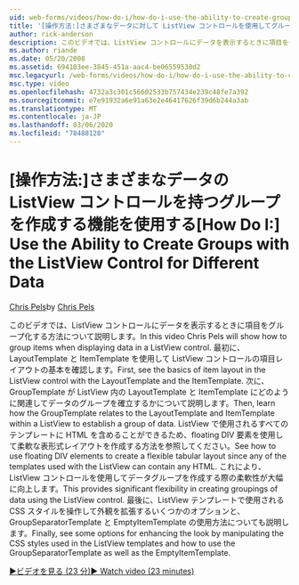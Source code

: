```yaml
---
uid: web-forms/videos/how-do-i/how-do-i-use-the-ability-to-create-groups-with-the-listview-control-for-different-data
title: '[操作方法:]さまざまなデータに対して ListView コントロールを使用してグループを作成する機能を使用する |Microsoft Docs'
author: rick-anderson
description: このビデオでは、ListView コントロールにデータを表示するときに項目をグループ化する方法について説明します。 まず、ListView の項目のレイアウトの基礎を参照してください。
ms.author: riande
ms.date: 05/20/2008
ms.assetid: 694103ee-3845-451a-aac4-be06559530d2
msc.legacyurl: /web-forms/videos/how-do-i/how-do-i-use-the-ability-to-create-groups-with-the-listview-control-for-different-data
msc.type: video
ms.openlocfilehash: 4732a3c301c56602533b757434e239c48fe7a392
ms.sourcegitcommit: e7e91932a6e91a63e2e46417626f39d6b244a3ab
ms.translationtype: MT
ms.contentlocale: ja-JP
ms.lasthandoff: 03/06/2020
ms.locfileid: "78488128"
---
```

# <a name="how-do-i-use-the-ability-to-create-groups-with-the-listview-control-for-different-data"></a><span data-ttu-id="42ba5-104">[操作方法:]さまざまなデータの ListView コントロールを持つグループを作成する機能を使用する</span><span class="sxs-lookup"><span data-stu-id="42ba5-104">[How Do I:] Use the Ability to Create Groups with the ListView Control for Different Data</span></span>

<span data-ttu-id="42ba5-105">[Chris Pels](https://twitter.com/chrispels)</span><span class="sxs-lookup"><span data-stu-id="42ba5-105">by [Chris Pels](https://twitter.com/chrispels)</span></span>

<span data-ttu-id="42ba5-106">このビデオでは、ListView コントロールにデータを表示するときに項目をグループ化する方法について説明します。</span><span class="sxs-lookup"><span data-stu-id="42ba5-106">In this video Chris Pels will show how to group items when displaying data in a ListView control.</span></span> <span data-ttu-id="42ba5-107">最初に、LayoutTemplate と ItemTemplate を使用して ListView コントロールの項目レイアウトの基本を確認します。</span><span class="sxs-lookup"><span data-stu-id="42ba5-107">First, see the basics of item layout in the ListView control with the LayoutTemplate and the ItemTemplate.</span></span> <span data-ttu-id="42ba5-108">次に、GroupTemplate が ListView 内の LayoutTemplate と ItemTemplate にどのように関連してデータのグループを確立するかについて説明します。</span><span class="sxs-lookup"><span data-stu-id="42ba5-108">Then, learn how the GroupTemplate relates to the LayoutTemplate and ItemTemplate within a ListView to establish a group of data.</span></span> <span data-ttu-id="42ba5-109">ListView で使用されるすべてのテンプレートに HTML を含めることができるため、floating DIV 要素を使用して柔軟な表形式レイアウトを作成する方法を参照してください。</span><span class="sxs-lookup"><span data-stu-id="42ba5-109">See how to use floating DIV elements to create a flexible tabular layout since any of the templates used with the ListView can contain any HTML.</span></span> <span data-ttu-id="42ba5-110">これにより、ListView コントロールを使用してデータグループを作成する際の柔軟性が大幅に向上します。</span><span class="sxs-lookup"><span data-stu-id="42ba5-110">This provides significant flexibility in creating groupings of data using the ListView control.</span></span> <span data-ttu-id="42ba5-111">最後に、ListView テンプレートで使用される CSS スタイルを操作して外観を拡張するいくつかのオプションと、GroupSeparatorTemplate と EmptyItemTemplate の使用方法についても説明します。</span><span class="sxs-lookup"><span data-stu-id="42ba5-111">Finally, see some options for enhancing the look by manipulating the CSS styles used in the ListView templates and how to use the GroupSeparatorTemplate as well as the EmptyItemTemplate.</span></span>

[<span data-ttu-id="42ba5-112">&#9654;ビデオを見る (23 分)</span><span class="sxs-lookup"><span data-stu-id="42ba5-112">&#9654; Watch video (23 minutes)</span></span>](https://channel9.msdn.com/Blogs/ASP-NET-Site-Videos/how-do-i-use-the-ability-to-create-groups-with-the-listview-control-for-different-data)
